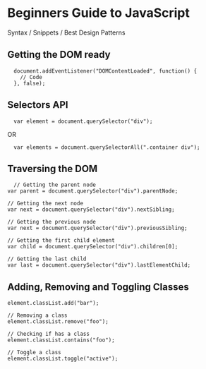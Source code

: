Beginners Guide to JavaScript
=============================

<!--All of the credit for this cheat sheet goes to <a href="http://blog.adtile.me/authors/viljami/">Viljami S.</a>. Majority of this JS Guide is a condensed/straight to the point version of his article.-->

Syntax / Snippets / Best Design Patterns



Getting the DOM ready
---------------------

```
  document.addEventListener("DOMContentLoaded", function() {
    // Code
  }, false);
```

Selectors API
---------------------

```
  var element = document.querySelector("div");
```

OR

```
  var elements = document.querySelectorAll(".container div");
```

Traversing the DOM
---------------------

```
  // Getting the parent node
var parent = document.querySelector("div").parentNode;

// Getting the next node
var next = document.querySelector("div").nextSibling;

// Getting the previous node
var next = document.querySelector("div").previousSibling;

// Getting the first child element
var child = document.querySelector("div").children[0];

// Getting the last child
var last = document.querySelector("div").lastElementChild;
```

Adding, Removing and Toggling Classes
---------------------

```
element.classList.add("bar");

// Removing a class
element.classList.remove("foo");

// Checking if has a class
element.classList.contains("foo");

// Toggle a class
element.classList.toggle("active");
```
